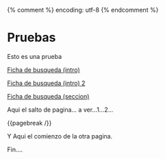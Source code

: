 {% comment %} encoding: utf-8 {% endcomment %}

# Pruebas

Esto es una prueba

[Ficha de busqueda (intro)](ficha_de_busqueda/introduccion.md)

<a href="ficha_de_busqueda/introduccion.md">Ficha de busqueda (intro) 2</a>

[Ficha de busqueda (seccion)](ficha_de_busqueda/_seccion.md)

Aqui el salto de pagina... a ver...1...2...

{{pagebreak /}}

Y Aqui el comienzo de la otra pagina.

Fin....
